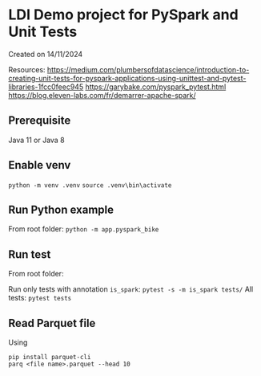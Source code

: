 # LDI Demo project for PySpark and Unit Tests
Created on 14/11/2024

Resources:
https://medium.com/plumbersofdatascience/introduction-to-creating-unit-tests-for-pyspark-applications-using-unittest-and-pytest-libraries-1fcc0feec945
https://garybake.com/pyspark_pytest.html
https://blog.eleven-labs.com/fr/demarrer-apache-spark/

## Prerequisite
Java 11 or Java 8

## Enable venv
`python -m venv .venv`
`source .venv\bin\activate`

## Run Python example 
From root folder: `python -m app.pyspark_bike`

## Run test 
From root folder: 

Run only tests with annotation `is_spark`: `pytest -s -m is_spark tests/`
All tests: `pytest tests`

    
## Read Parquet file 
Using 
```
pip install parquet-cli
parq <file name>.parquet --head 10
``` 